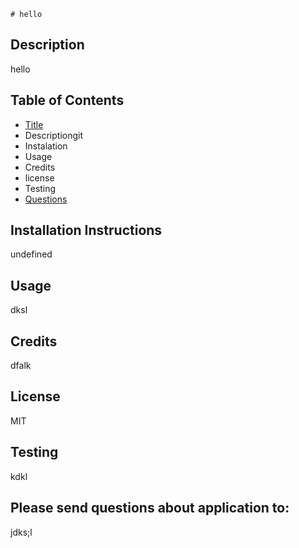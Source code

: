 
    # hello
## Description 
hello
## Table of Contents
- [Title](#title)
- Descriptiongit 
- Instalation
- Usage
- Credits
- license
- Testing
- [Questions](##Questions)
## Installation Instructions
undefined
## Usage
dksl
## Credits
dfalk
## License
MIT
## Testing
kdkl
## Please send questions about application to:
jdks;l